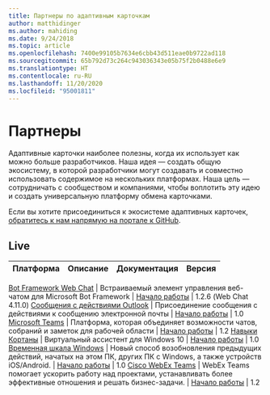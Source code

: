 ```yaml
---
title: Партнеры по адаптивным карточкам
author: matthidinger
ms.author: mahiding
ms.date: 9/24/2018
ms.topic: article
ms.openlocfilehash: 7400e99105b7634e6cbb43d511eae0b9722ad118
ms.sourcegitcommit: 65b792d73c264c943036343e05b75f2b0488e6e9
ms.translationtype: HT
ms.contentlocale: ru-RU
ms.lasthandoff: 11/20/2020
ms.locfileid: "95001811"
---
```

# <a name="partners"></a>Партнеры

Адаптивные карточки наиболее полезны, когда их использует как можно больше разработчиков. Наша идея — создать общую экосистему, в которой разработчики могут создавать и совместно использовать содержимое на нескольких платформах. Наша цель — сотрудничать с сообществом и компаниями, чтобы воплотить эту идею и создать универсальную платформу обмена карточками.

Если вы хотите присоединиться к экосистеме адаптивных карточек, [обратитесь к нам напрямую на портале к GitHub](https://github.com/Microsoft/AdaptiveCards).

## <a name="live"></a>Live

Платформа | Описание | Документация | Версия
---------|-------------|---------------|---------

[Bot Framework Web Chat](https://github.com/Microsoft/BotFramework-WebChat) | Встраиваемый элемент управления веб-чатом для Microsoft Bot Framework | [Начало работы](https://docs.microsoft.com/adaptive-cards/get-started/bots) | 1.2.6 (Web Chat 4.11.0) [Сообщения с действиями Outlook](https://docs.microsoft.com/outlook/actionable-messages/) | Присоединение сообщения с действиями к сообщению электронной почты | [Начало работы](https://docs.microsoft.com/outlook/actionable-messages/) | 1.0 [Microsoft Teams](https://products.office.com/microsoft-teams/group-chat-software) | Платформа, которая объединяет возможности чатов, собраний и заметок для рабочей области | [Начало работы](https://docs.microsoft.com/microsoftteams/platform/concepts/cards/cards-reference#adaptive-card) | 1.2 [Навыки Кортаны](https://docs.microsoft.com/cortana/skills/adaptive-cards) | Виртуальный ассистент для Windows 10 | [Начало работы](https://docs.microsoft.com/adaptive-cards/get-started/bots) | 1.0 [Временная шкала Windows](https://blogs.windows.com/windowsexperience/2017/12/19/announcing-windows-10-insider-preview-build-17063-pc/) | Новый способ возобновления предыдущих действий, начатых на этом ПК, других ПК с Windows, а также устройств iOS/Android. | [Начало работы](https://docs.microsoft.com/adaptive-cards/get-started/windows) | 1.0 [Cisco WebEx Teams](https://www.webex.com/team-collaboration.html) | WebEx Teams помогает ускорить работу над проектами, устанавливать более эффективные отношения и решать бизнес-задачи. | [Начало работы](https://developer.webex.com/docs/api/guides/cards) | 1.2
